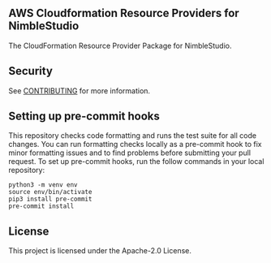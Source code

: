 ## AWS Cloudformation Resource Providers for NimbleStudio

The CloudFormation Resource Provider Package for NimbleStudio.

## Security

See [CONTRIBUTING](CONTRIBUTING.md#security-issue-notifications) for more information.

## Setting up pre-commit hooks

This repository checks code formatting and runs the test suite for all code changes. You can run formatting checks locally as a pre-commit hook to fix minor formatting issues and to find problems before submitting your pull request. To set up pre-commit hooks, run the follow commands in your local repository:

```
python3 -m venv env
source env/bin/activate
pip3 install pre-commit
pre-commit install
```

## License

This project is licensed under the Apache-2.0 License.
